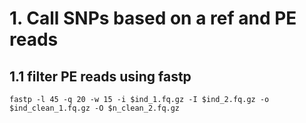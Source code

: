 # 1. Call SNPs based on a ref and PE reads
## 1.1 filter PE reads using fastp 
`fastp -l 45 -q 20 -w 15 -i $ind_1.fq.gz -I $ind_2.fq.gz -o $ind_clean_1.fq.gz -O $n_clean_2.fq.gz`
